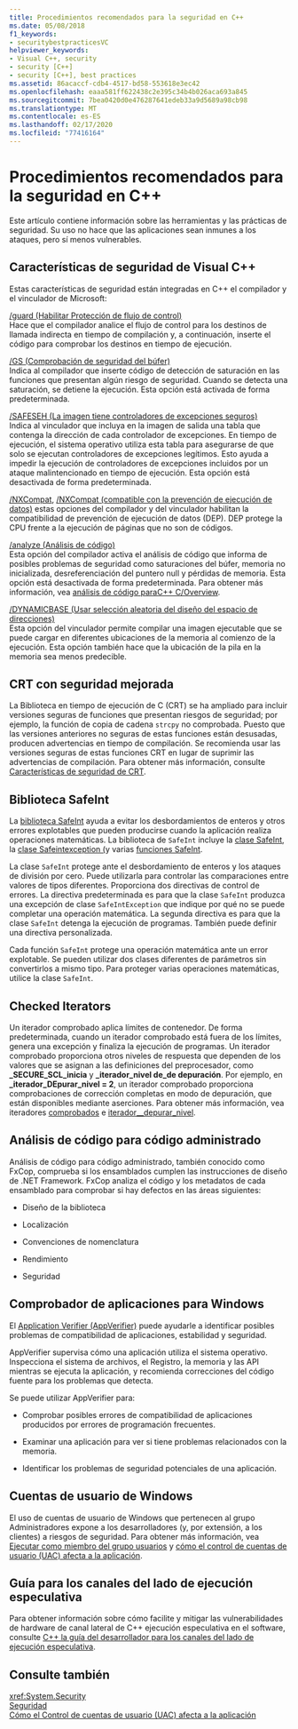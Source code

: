 ```yaml
---
title: Procedimientos recomendados para la seguridad en C++
ms.date: 05/08/2018
f1_keywords:
- securitybestpracticesVC
helpviewer_keywords:
- Visual C++, security
- security [C++]
- security [C++], best practices
ms.assetid: 86acaccf-cdb4-4517-bd58-553618e3ec42
ms.openlocfilehash: eaaa581ff622438c2e395c34b4b026aca693a845
ms.sourcegitcommit: 7bea0420d0e476287641edeb33a9d5689a98cb98
ms.translationtype: MT
ms.contentlocale: es-ES
ms.lasthandoff: 02/17/2020
ms.locfileid: "77416164"
---
```

# <a name="security-best-practices-for-c"></a>Procedimientos recomendados para la seguridad en C++

Este artículo contiene información sobre las herramientas y las prácticas de seguridad. Su uso no hace que las aplicaciones sean inmunes a los ataques, pero sí menos vulnerables.

## <a name="visual-c-security-features"></a>Características de seguridad de Visual C++

Estas características de seguridad están integradas en C++ el compilador y el vinculador de Microsoft:

[/guard (Habilitar Protección de flujo de control)](../build/reference/guard-enable-control-flow-guard.md)<br/>
Hace que el compilador analice el flujo de control para los destinos de llamada indirecta en tiempo de compilación y, a continuación, inserte el código para comprobar los destinos en tiempo de ejecución.

[/GS (Comprobación de seguridad del búfer)](../build/reference/gs-buffer-security-check.md)<br/>
Indica al compilador que inserte código de detección de saturación en las funciones que presentan algún riesgo de seguridad. Cuando se detecta una saturación, se detiene la ejecución. Esta opción está activada de forma predeterminada.

[/SAFESEH (La imagen tiene controladores de excepciones seguros)](../build/reference/safeseh-image-has-safe-exception-handlers.md)<br/>
Indica al vinculador que incluya en la imagen de salida una tabla que contenga la dirección de cada controlador de excepciones. En tiempo de ejecución, el sistema operativo utiliza esta tabla para asegurarse de que solo se ejecutan controladores de excepciones legítimos. Esto ayuda a impedir la ejecución de controladores de excepciones incluidos por un ataque malintencionado en tiempo de ejecución. Esta opción está desactivada de forma predeterminada.

[/NXCompat](../build/reference/nxcompat.md), [/NXCompat (compatible con la prevención de ejecución de datos)](../build/reference/nxcompat-compatible-with-data-execution-prevention.md) estas opciones del compilador y del vinculador habilitan la compatibilidad de prevención de ejecución de datos (DEP). DEP protege la CPU frente a la ejecución de páginas que no son de códigos.

[/analyze (Análisis de código)](../build/reference/analyze-code-analysis.md)<br/>
Esta opción del compilador activa el análisis de código que informa de posibles problemas de seguridad como saturaciones del búfer, memoria no inicializada, desreferenciación del puntero null y pérdidas de memoria. Esta opción está desactivada de forma predeterminada. Para obtener más información, vea [análisis de código paraC++ C/Overview](/cpp/code-quality/code-analysis-for-c-cpp-overview).

[/DYNAMICBASE (Usar selección aleatoria del diseño del espacio de direcciones)](../build/reference/dynamicbase-use-address-space-layout-randomization.md)<br/>
Esta opción del vinculador permite compilar una imagen ejecutable que se puede cargar en diferentes ubicaciones de la memoria al comienzo de la ejecución. Esta opción también hace que la ubicación de la pila en la memoria sea menos predecible.

## <a name="security-enhanced-crt"></a>CRT con seguridad mejorada

La Biblioteca en tiempo de ejecución de C (CRT) se ha ampliado para incluir versiones seguras de funciones que presentan riesgos de seguridad; por ejemplo, la función de copia de cadena `strcpy` no comprobada. Puesto que las versiones anteriores no seguras de estas funciones están desusadas, producen advertencias en tiempo de compilación. Se recomienda usar las versiones seguras de estas funciones CRT en lugar de suprimir las advertencias de compilación. Para obtener más información, consulte [Características de seguridad de CRT](../c-runtime-library/security-features-in-the-crt.md).

## <a name="safeint-library"></a>Biblioteca SafeInt

La [biblioteca SafeInt](../safeint/safeint-library.md) ayuda a evitar los desbordamientos de enteros y otros errores explotables que pueden producirse cuando la aplicación realiza operaciones matemáticas. La biblioteca de `SafeInt` incluye la [clase SafeInt](../safeint/safeint-class.md), la [clase Safeintexception (](../safeint/safeintexception-class.md)y varias [funciones SafeInt](../safeint/safeint-functions.md).

La clase `SafeInt` protege ante el desbordamiento de enteros y los ataques de división por cero. Puede utilizarla para controlar las comparaciones entre valores de tipos diferentes. Proporciona dos directivas de control de errores. La directiva predeterminada es para que la clase `SafeInt` produzca una excepción de clase `SafeIntException` que indique por qué no se puede completar una operación matemática. La segunda directiva es para que la clase `SafeInt` detenga la ejecución de programas. También puede definir una directiva personalizada.

Cada función `SafeInt` protege una operación matemática ante un error explotable. Se pueden utilizar dos clases diferentes de parámetros sin convertirlos a mismo tipo. Para proteger varias operaciones matemáticas, utilice la clase `SafeInt`.

## <a name="checked-iterators"></a>Checked Iterators

Un iterador comprobado aplica límites de contenedor. De forma predeterminada, cuando un iterador comprobado está fuera de los límites, genera una excepción y finaliza la ejecución de programas. Un iterador comprobado proporciona otros niveles de respuesta que dependen de los valores que se asignan a las definiciones del preprocesador, como **\_SECURE\_SCL\_inicia** y **\_iterador\_nivel de\_de depuración**. Por ejemplo, en **\_iterador\_DEpurar\_nivel = 2**, un iterador comprobado proporciona comprobaciones de corrección completas en modo de depuración, que están disponibles mediante aserciones. Para obtener más información, vea iteradores [comprobados](../standard-library/checked-iterators.md) e [iterador\_\_depurar\_nivel](../standard-library/iterator-debug-level.md).

## <a name="code-analysis-for-managed-code"></a>Análisis de código para código administrado

Análisis de código para código administrado, también conocido como FxCop, comprueba si los ensamblados cumplen las instrucciones de diseño de .NET Framework. FxCop analiza el código y los metadatos de cada ensamblado para comprobar si hay defectos en las áreas siguientes:

- Diseño de la biblioteca

- Localización

- Convenciones de nomenclatura

- Rendimiento

- Seguridad

## <a name="windows-application-verifier"></a>Comprobador de aplicaciones para Windows

El [Application Verifier (AppVerifier)](/windows-hardware/drivers/debugger/enable-application-verifier) puede ayudarle a identificar posibles problemas de compatibilidad de aplicaciones, estabilidad y seguridad.

AppVerifier supervisa cómo una aplicación utiliza el sistema operativo. Inspecciona el sistema de archivos, el Registro, la memoria y las API mientras se ejecuta la aplicación, y recomienda correcciones del código fuente para los problemas que detecta.

Se puede utilizar AppVerifier para:

- Comprobar posibles errores de compatibilidad de aplicaciones producidos por errores de programación frecuentes.

- Examinar una aplicación para ver si tiene problemas relacionados con la memoria.

- Identificar los problemas de seguridad potenciales de una aplicación.

## <a name="windows-user-accounts"></a>Cuentas de usuario de Windows

El uso de cuentas de usuario de Windows que pertenecen al grupo Administradores expone a los desarrolladores (y, por extensión, a los clientes) a riesgos de seguridad. Para obtener más información, vea [Ejecutar como miembro del grupo usuarios](running-as-a-member-of-the-users-group.md) y [cómo el control de cuentas de usuario (UAC) afecta a la aplicación](how-user-account-control-uac-affects-your-application.md).

## <a name="guidance-for-speculative-execution-side-channels"></a>Guía para los canales del lado de ejecución especulativa

Para obtener información sobre cómo facilite y mitigar las vulnerabilidades de hardware de canal lateral de C++ ejecución especulativa en el software, consulte [ C++ la guía del desarrollador para los canales del lado de ejecución especulativa](developer-guidance-speculative-execution.md).

## <a name="see-also"></a>Consulte también

<xref:System.Security> <br/>
[Seguridad](/dotnet/standard/security/index)<br/>
[Cómo el Control de cuentas de usuario (UAC) afecta a la aplicación](how-user-account-control-uac-affects-your-application.md)
